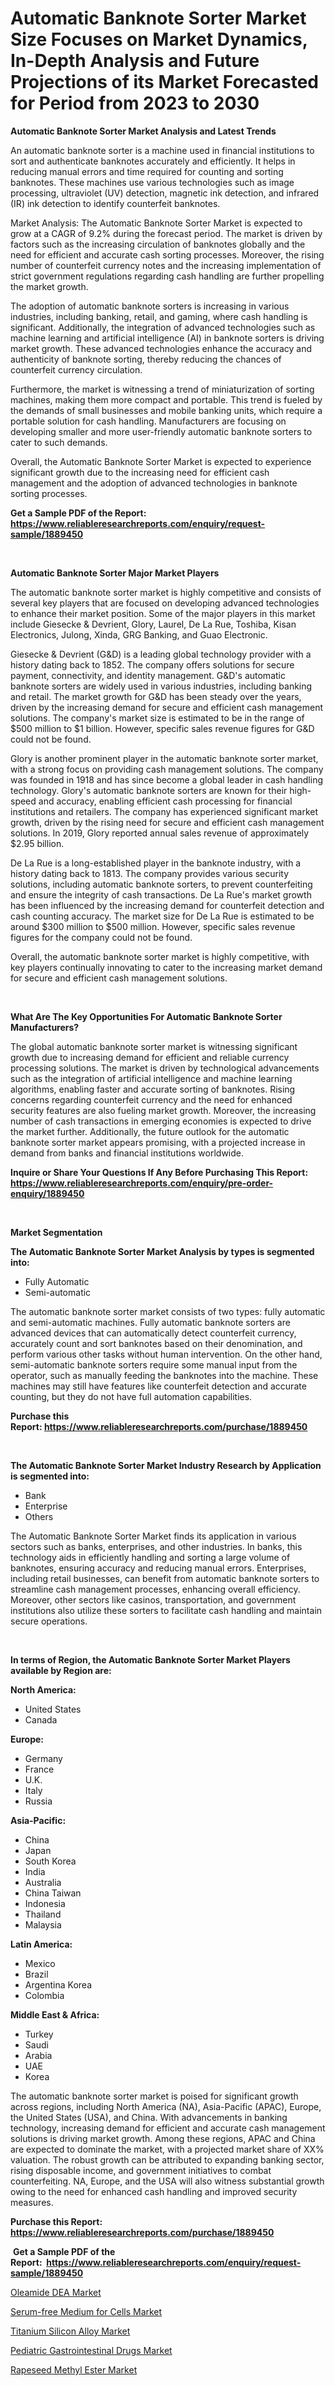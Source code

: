 <p><h1>Automatic Banknote Sorter Market Size Focuses on Market Dynamics, In-Depth Analysis and Future Projections of its Market Forecasted for Period from 2023 to 2030</h1></p><p><strong>Automatic Banknote Sorter Market Analysis and Latest Trends</strong></p>
<p><p>An automatic banknote sorter is a machine used in financial institutions to sort and authenticate banknotes accurately and efficiently. It helps in reducing manual errors and time required for counting and sorting banknotes. These machines use various technologies such as image processing, ultraviolet (UV) detection, magnetic ink detection, and infrared (IR) ink detection to identify counterfeit banknotes.</p><p>Market Analysis: The Automatic Banknote Sorter Market is expected to grow at a CAGR of 9.2% during the forecast period. The market is driven by factors such as the increasing circulation of banknotes globally and the need for efficient and accurate cash sorting processes. Moreover, the rising number of counterfeit currency notes and the increasing implementation of strict government regulations regarding cash handling are further propelling the market growth.</p><p>The adoption of automatic banknote sorters is increasing in various industries, including banking, retail, and gaming, where cash handling is significant. Additionally, the integration of advanced technologies such as machine learning and artificial intelligence (AI) in banknote sorters is driving market growth. These advanced technologies enhance the accuracy and authenticity of banknote sorting, thereby reducing the chances of counterfeit currency circulation.</p><p>Furthermore, the market is witnessing a trend of miniaturization of sorting machines, making them more compact and portable. This trend is fueled by the demands of small businesses and mobile banking units, which require a portable solution for cash handling. Manufacturers are focusing on developing smaller and more user-friendly automatic banknote sorters to cater to such demands.</p><p>Overall, the Automatic Banknote Sorter Market is expected to experience significant growth due to the increasing need for efficient cash management and the adoption of advanced technologies in banknote sorting processes.</p></p>
<p><strong>Get a Sample PDF of the Report:&nbsp; <a href="https://www.reliableresearchreports.com/enquiry/request-sample/1889450">https://www.reliableresearchreports.com/enquiry/request-sample/1889450</a></strong></p>
<p>&nbsp;</p>
<p><strong>Automatic Banknote Sorter Major Market Players</strong></p>
<p><p>The automatic banknote sorter market is highly competitive and consists of several key players that are focused on developing advanced technologies to enhance their market position. Some of the major players in this market include Giesecke & Devrient, Glory, Laurel, De La Rue, Toshiba, Kisan Electronics, Julong, Xinda, GRG Banking, and Guao Electronic.</p><p>Giesecke & Devrient (G&D) is a leading global technology provider with a history dating back to 1852. The company offers solutions for secure payment, connectivity, and identity management. G&D's automatic banknote sorters are widely used in various industries, including banking and retail. The market growth for G&D has been steady over the years, driven by the increasing demand for secure and efficient cash management solutions. The company's market size is estimated to be in the range of $500 million to $1 billion. However, specific sales revenue figures for G&D could not be found.</p><p>Glory is another prominent player in the automatic banknote sorter market, with a strong focus on providing cash management solutions. The company was founded in 1918 and has since become a global leader in cash handling technology. Glory's automatic banknote sorters are known for their high-speed and accuracy, enabling efficient cash processing for financial institutions and retailers. The company has experienced significant market growth, driven by the rising need for secure and efficient cash management solutions. In 2019, Glory reported annual sales revenue of approximately $2.95 billion.</p><p>De La Rue is a long-established player in the banknote industry, with a history dating back to 1813. The company provides various security solutions, including automatic banknote sorters, to prevent counterfeiting and ensure the integrity of cash transactions. De La Rue's market growth has been influenced by the increasing demand for counterfeit detection and cash counting accuracy. The market size for De La Rue is estimated to be around $300 million to $500 million. However, specific sales revenue figures for the company could not be found.</p><p>Overall, the automatic banknote sorter market is highly competitive, with key players continually innovating to cater to the increasing market demand for secure and efficient cash management solutions.</p></p>
<p>&nbsp;</p>
<p><strong>What Are The Key Opportunities For Automatic Banknote Sorter Manufacturers?</strong></p>
<p><p>The global automatic banknote sorter market is witnessing significant growth due to increasing demand for efficient and reliable currency processing solutions. The market is driven by technological advancements such as the integration of artificial intelligence and machine learning algorithms, enabling faster and accurate sorting of banknotes. Rising concerns regarding counterfeit currency and the need for enhanced security features are also fueling market growth. Moreover, the increasing number of cash transactions in emerging economies is expected to drive the market further. Additionally, the future outlook for the automatic banknote sorter market appears promising, with a projected increase in demand from banks and financial institutions worldwide.</p></p>
<p><strong>Inquire or Share Your Questions If Any Before Purchasing This Report: <a href="https://www.reliableresearchreports.com/enquiry/pre-order-enquiry/1889450">https://www.reliableresearchreports.com/enquiry/pre-order-enquiry/1889450</a></strong></p>
<p>&nbsp;</p>
<p><strong>Market Segmentation</strong></p>
<p><strong>The Automatic Banknote Sorter Market Analysis by types is segmented into:</strong></p>
<p><ul><li>Fully Automatic</li><li>Semi-automatic</li></ul></p>
<p><p>The automatic banknote sorter market consists of two types: fully automatic and semi-automatic machines. Fully automatic banknote sorters are advanced devices that can automatically detect counterfeit currency, accurately count and sort banknotes based on their denomination, and perform various other tasks without human intervention. On the other hand, semi-automatic banknote sorters require some manual input from the operator, such as manually feeding the banknotes into the machine. These machines may still have features like counterfeit detection and accurate counting, but they do not have full automation capabilities.</p></p>
<p><strong>Purchase this Report:&nbsp;<a href="https://www.reliableresearchreports.com/purchase/1889450">https://www.reliableresearchreports.com/purchase/1889450</a></strong></p>
<p>&nbsp;</p>
<p><strong>The Automatic Banknote Sorter Market Industry Research by Application is segmented into:</strong></p>
<p><ul><li>Bank</li><li>Enterprise</li><li>Others</li></ul></p>
<p><p>The Automatic Banknote Sorter Market finds its application in various sectors such as banks, enterprises, and other industries. In banks, this technology aids in efficiently handling and sorting a large volume of banknotes, ensuring accuracy and reducing manual errors. Enterprises, including retail businesses, can benefit from automatic banknote sorters to streamline cash management processes, enhancing overall efficiency. Moreover, other sectors like casinos, transportation, and government institutions also utilize these sorters to facilitate cash handling and maintain secure operations.</p></p>
<p>&nbsp;</p>
<p><strong>In terms of Region, the Automatic Banknote Sorter Market Players available by Region are:</strong></p>
<p>
    <p> <strong> North America: </strong>
        <ul>
            <li>United States</li>
            <li>Canada</li>
        </ul>
        </p> 
    <p> <strong> Europe: </strong>
        <ul>
            <li>Germany</li>
            <li>France</li>
            <li>U.K.</li>
            <li>Italy</li>
            <li>Russia</li>
        </ul>
        </p> 
    <p> <strong> Asia-Pacific: </strong>
        <ul>
            <li>China</li>
            <li>Japan</li>
            <li>South Korea</li>
            <li>India</li>
            <li>Australia</li>
            <li>China Taiwan</li>
            <li>Indonesia</li>
            <li>Thailand</li>
            <li>Malaysia</li>
        </ul>
        </p> 
    <p> <strong> Latin America: </strong>
        <ul>
            <li>Mexico</li>
            <li>Brazil</li>
            <li>Argentina Korea</li>
            <li>Colombia</li>
        </ul>
        </p> 
    <p> <strong> Middle East & Africa: </strong>
        <ul>
            <li>Turkey</li>
            <li>Saudi</li>
            <li>Arabia</li>
            <li>UAE</li>
            <li>Korea</li>
        </ul>
    </p>
    </p>
<p><p>The automatic banknote sorter market is poised for significant growth across regions, including North America (NA), Asia-Pacific (APAC), Europe, the United States (USA), and China. With advancements in banking technology, increasing demand for efficient and accurate cash management solutions is driving market growth. Among these regions, APAC and China are expected to dominate the market, with a projected market share of XX% valuation. The robust growth can be attributed to expanding banking sector, rising disposable income, and government initiatives to combat counterfeiting. NA, Europe, and the USA will also witness substantial growth owing to the need for enhanced cash handling and improved security measures.</p></p>
<p><strong>Purchase this Report: <a href="https://www.reliableresearchreports.com/purchase/1889450">https://www.reliableresearchreports.com/purchase/1889450</a></strong></p>
<p>&nbsp;<strong>Get a Sample PDF of the Report:&nbsp;&nbsp;<a href="https://www.reliableresearchreports.com/enquiry/request-sample/1889450">https://www.reliableresearchreports.com/enquiry/request-sample/1889450</a></strong></p>
<p><strong></strong></p>
<p><p><a href="https://medium.com/@angelaarnold1941/oleamide-dea-market-size-and-market-trends-complete-industry-overview-2023-to-2030-e05ec5c62942">Oleamide DEA Market</a></p><p><a href="https://github.com/Paul14Anderson63/Market-Research-Report-List-1/blob/main/serum-free-medium-for-cells-market.md">Serum-free Medium for Cells Market</a></p><p><a href="https://medium.com/@tammyfreeman2022/titanium-silicon-alloy-market-trends-and-market-analysis-forecasted-for-period-2023-2030-1123884bb057">Titanium Silicon Alloy Market</a></p><p><a href="https://github.com/dringals/Market-Research-Report-List-1/blob/main/pediatric-gastrointestinal-drugs-market.md">Pediatric Gastrointestinal Drugs Market</a></p><p><a href="https://medium.com/@anndavis1924/rapeseed-methyl-ester-market-research-report-its-history-and-forecast-2023-to-2030-0f5b36247008">Rapeseed Methyl Ester Market</a></p></p>